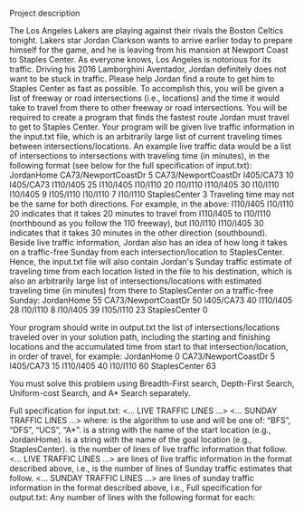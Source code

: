 Project description

The Los Angeles Lakers are playing against their rivals the Boston Celtics tonight. Lakers star Jordan Clarkson wants to arrive earlier today to prepare himself for the game, and he is leaving from his mansion at Newport Coast to Staples Center. As everyone knows, Los Angeles is notorious for its traffic. Driving his 2016 Lamborghini Aventador, Jordan definitely does not want to be stuck in traffic. Please help Jordan find a route to get him to Staples Center as fast as possible.
To accomplish this, you will be given a list of freeway or road intersections (i.e., locations) and the time it would take to travel from there to other freeway or road intersections. You will be required to create a program that finds the fastest route Jordan must travel to get to Staples Center.
Your program will be given live traffic information in the input.txt file, which is an arbitrarily large list of current traveling times between intersections/locations. An example live traffic data would be a list of intersections to intersections with traveling time (in minutes), in the following format (see below for the full specification of input.txt):
JordanHome CA73/NewportCoastDr 5
CA73/NewportCoastDr I405/CA73 10
I405/CA73 I110/I405 25
I110/I405 I10/I110 20
I10/I110 I110/I405 30
I10/I110 I10/I405 9
I105/I110 I10/I110 7
I10/I110 StaplesCenter 3
Traveling time may not be the same for both directions. For example, in the above:
I110/I405 I10/I110 20
indicates that it takes 20 minutes to travel from I110/I405 to I10/I110 (northbound as
you follow the 110 freeway), but
     I10/I110 I110/I405 30
indicates that it takes 30 minutes in the other direction (southbound).
Beside live traffic information, Jordan also has an idea of how long it takes on a traffic-free Sunday from each intersection/location to StaplesCenter. Hence, the input.txt file will also contain Jordan's Sunday traffic estimate of traveling time from each location listed in the file to his destination, which is also an arbitrarily large list of intersections/locations with estimated traveling time (in minutes) from there to StaplesCenter on a traffic-free Sunday:
JordanHome 55
CA73/NewportCoastDr 50
I405/CA73 40
I110/I405 28
I10/I110 8
I10/I405 39
I105/I110 23
StaplesCenter 0

Your program should write in output.txt the list of intersections/locations traveled over in your solution path, including the starting and finishing locations and the accumulated time from start to that intersection/location, in order of travel, for example:
JordanHome 0
CA73/NewportCoastDr 5
I405/CA73 15
I110/I405 40
I10/I110 60
StaplesCenter 63

You must solve this problem using Breadth-First search, Depth-First Search, Uniform-cost Search, and A* Search separately.

Full specification for input.txt:
<ALGO>
<START STATE>
<GOAL STATE>
<NUMBER OF LIVE TRAFFIC LINES>
<... LIVE TRAFFIC LINES ...>
<NUMBER OF SUNDAY TRAFFIC LINES>
<... SUNDAY TRAFFIC LINES ...>
where:
<ALGO> is the algorithm to use and will be one of: “BFS”, “DFS”, “UCS”, “A*”.
<START STATE> is a string with the name of the start location (e.g., JordanHome).
<GOAL STATE> is a string with the name of the goal location (e.g., StaplesCenter).
<NUMBER OF LIVE TRAFFIC LINES> is the number of lines of live traffic information that follow.
<... LIVE TRAFFIC LINES ...> are lines of live traffic information in the format described above, i.e., <STATE1> <STATE2> <TRAVEL TIME FROM STATE1 TO STATE2>
<NUMBER OF SUNDAY TRAFFIC LINES> is the number of lines of Sunday traffic estimates that follow.
<... SUNDAY TRAFFIC LINES ...> are lines of sunday traffic information in the format described above, i.e., <STATE> <ESTIMATED TIME FROM STATE TO GOAL>
Full specification for output.txt:
Any number of lines with the following format for each:
<STATE> <ACCUMULATED TRAVEL TIME FROM START TO HERE>
